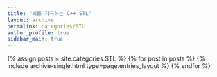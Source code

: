 ```yaml
---
title: "뇌를 자극하는 C++ STL"
layout: archive
permalink: categories/STL
author_profile: true
sidebar_main: true
---
```



{% assign posts = site.categories.STL %}
{% for post in posts %} {% include archive-single.html type=page.entries_layout %} {% endfor %}